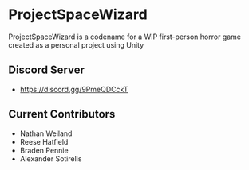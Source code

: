 # ProjectSpaceWizard

ProjectSpaceWizard is a codename for a WIP first-person horror game created as a personal project using Unity

## Discord Server
- https://discord.gg/9PmeQDCckT 

## Current Contributors
- Nathan Weiland
- Reese Hatfield
- Braden Pennie
- Alexander Sotirelis
